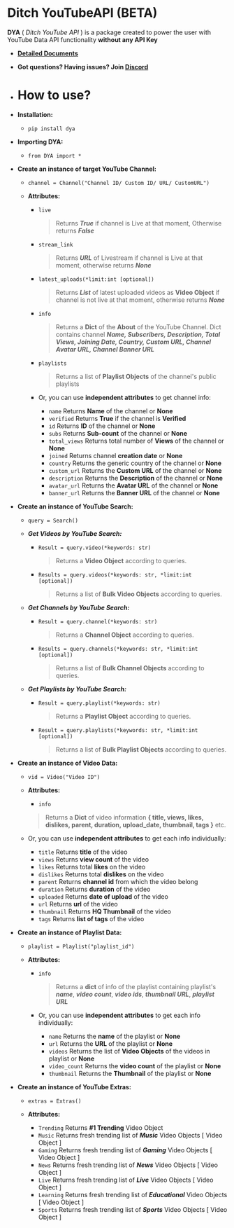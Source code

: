 # Ditch YouTubeAPI (BETA)               
 **DYA** ( *Ditch YouTube API* ) is a package created to power the user with YouTube Data API functionality **without any API Key**    
    
 - [**Detailed Documents**](https://verified.gitbook.io/dya-py/)  
    
 - **Got questions? Having issues? Join [Discord](https://discord.gg/YAFGAaMrTC)**    
 - # How to use?         
 - **Installation:**     
    - `pip install dya`  
    
 - **Importing DYA:**     
    - `from DYA import *`   
   
 - **Create an instance of target YouTube Channel:**     
   - `channel = Channel("Channel ID/ Custom ID/ URL/ CustomURL") `    
            
   - **Attributes:**       
      - `live`      
           > Returns ***True*** if channel is Live at that moment, Otherwise returns ***False***    
                       
      - `stream_link`       
           > Returns ***URL*** of Livestream if channel is Live at that moment, otherwise returns ***None***    
                       
      - `latest_uploads(*limit:int [optional])`       
           > Returns ***List*** of latest uploaded videos as **Video Object** if channel is not live at that moment, otherwise returns ***None***  
      - `info`    
         > Returns a **Dict** of the **About** of the YouTube Channel. Dict contains channel ***Name, Subscribers, Description, Total Views, Joining Date, Country, Custom URL, Channel Avatar URL,  Channel Banner URL***    
            
      - `playlists`       
          > Returns a list of **Playlist Objects** of the channel's public playlists    
                 
      - Or, you can use **independent attributes** to get channel info:    
         - `name` Returns **Name** of the channel or **None**
         - `verified` Returns **True** if the channel is **Verified**
         - `id` Returns **ID** of the channel or **None**    
         - `subs` Returns **Sub-count** of the channel or **None**        
         - `total_views` Returns total number of **Views** of the channel or **None**           
         - `joined` Returns channel **creation date** or **None**       
         - `country` Returns the generic country of the channel or **None**      
         - `custom_url` Returns the **Custom URL** of the channel or **None**       
         - `description` Returns the **Description** of the channel or **None**       
         - `avatar_url` Returns the **Avatar URL** of the channel or **None**       
         - `banner_url` Returns the **Banner URL** of the channel or **None**   
 - **Create an instance of YouTube Search:**          
   - `query = Search()`    
	
    - ***Get Videos by YouTube Search:***       
       - `Result = query.video(*keywords: str)`   
		       
           > Returns a **Video Object** according to queries. 
			     
        - `Results = query.videos(*keywords: str, *limit:int [optional])`   
		        
           > Returns a list of **Bulk Video Objects** according to queries.    
           
    - ***Get Channels by YouTube Search:***    
       
       - `Result = query.channel(*keywords: str)`          
            > Returns a **Channel Object** according to queries.     
		  
        - `Results = query.channels(*keywords: str, *limit:int [optional])`          
	 
           > Returns a list of **Bulk Channel Objects** according to queries.    
           
    - ***Get Playlists by YouTube Search:***     
       - `Result = query.playlist(*keywords: str)`          
            > Returns a **Playlist Object** according to queries. 
		 
       - `Result = query.playlists(*keywords: str, *limit:int [optional])`
           > Returns a list of **Bulk Playlist Objects** according to queries. 
		 
 - **Create an instance of Video Data:**    
   - `vid = Video("Video ID")`    
    - **Attributes:**     
       - `info`     
        > Returns a **Dict** of video information **{ title, views, likes, dislikes, parent, duration, upload_date, thumbnail, tags }** etc.      
      
    - Or, you can use **independent attributes** to get each info individually:          
        - `title`  Returns **title** of the video          
        - `views`  Returns **view count** of the video          
        - `likes`  Returns total **likes** on the video          
        - `dislikes`  Returns total **dislikes** on the video          
        - `parent`  Returns **channel id** from which the video belong          
        - `duration`  Returns **duration** of the video          
        - `uploaded`  Returns **date of upload** of the video                   
        - `url` Returns **url** of the video    
        - `thumbnail`  Returns **HQ Thumbnail** of the video  
        - `tags`  Returns **list of tags** of the video       
- **Create an instance of Playlist Data:**  
  
  - `playlist = Playlist("playlist_id")`
  
  - **Attributes:**
   
     - `info`   
        > Returns a **dict** of info of the playlist containing playlist's ***name***, ***video count***, ***video ids***, ***thumbnail URL***, ***playlist URL***  
			
     - Or, you can use **independent attributes** to get each info individually:  
       - `name`  Returns the **name** of the playlist or **None**  
       - `url`  Returns the **URL** of the playlist or **None**
       - `videos`  Returns the list of **Video Objects** of the videos in playlist or **None**
       - `video_count`  Returns the **video count** of the playlist or **None**  
       - `thumbnail`  Returns the **Thumbnail** of the playlist or **None**  
    
- **Create an instance of YouTube Extras:**    
   - `extras = Extras()`    
      
   - **Attributes:**    
      - `Trending`  Returns **#1 Trending** Video Object    
      - `Music`  Returns fresh trending list of ***Music*** Video Objects [ Video Object ]    
      - `Gaming`  Returns fresh trending list of ***Gaming*** Video Objects [ Video Object ]    
      - `News`  Returns fresh trending list of ***News*** Video Objects [ Video Object ]    
      - `Live`  Returns fresh trending list of ***Live*** Video Objects [ Video Object ]    
      - `Learning`  Returns fresh trending list of ***Educational*** Video Objects [ Video Object ]    
      - `Sports`  Returns fresh trending list of ***Sports*** Video Objects [ Video Object ]
